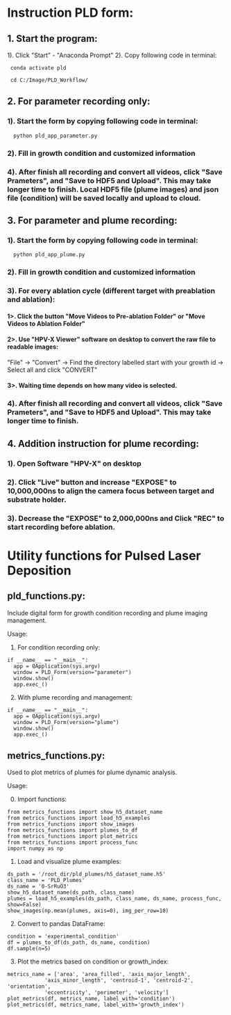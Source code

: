 # Instruction PLD form:
## 1. Start the program:
  1). Click "Start" - "Anaconda Prompt"
  2). Copy following code in terminal:
     
     conda activate pld
     
     cd C:/Image/PLD_Workflow/
  
## 2. For parameter recording only: 

### 1). Start the form by copying following code in terminal:

      python pld_app_parameter.py
      
### 2). Fill in growth condition and customized information

### 4). After finish all recording and convert all videos, click "Save Prameters", and "Save to HDF5 and Upload". This may take longer time to finish. Local HDF5 file (plume images) and json file (condition) will be saved locally and upload to cloud.
     
     
## 3. For parameter and plume recording: 
  
### 1). Start the form by copying following code in terminal:

      python pld_app_plume.py
      
### 2). Fill in growth condition and customized information

### 3). For every ablation cycle (different target with preablation and ablation):

#### 1>. Click the button "Move Videos to Pre-ablation Folder" or "Move Videos to Ablation Folder"

#### 2>. Use "HPV-X Viewer" software on desktop to convert the raw file to readable images: 
"File" -> "Convert" -> Find the directory labelled start with your growth id -> Select all and click "CONVERT" 

#### 3>. Waiting time depends on how many video is selected.

### 4). After finish all recording and convert all videos, click "Save Prameters", and "Save to HDF5 and Upload". This may take longer time to finish.


## 4. Addition instruction for plume recording:

### 1). Open Software "HPV-X" on desktop

### 2). Click "Live" button and increase "EXPOSE" to 10,000,000ns to align the camera focus between target and substrate holder.

### 3). Decrease the "EXPOSE" to 2,000,000ns and Click "REC" to start recording before ablation.
  
  
  
      



# Utility functions for Pulsed Laser Deposition

## pld_functions.py: 

  Include digital form for growth condition recording and plume imaging management.

  Usage: 

  1. For condition recording only: 
    
    if __name__ == "__main__":
      app = QApplication(sys.argv)
      window = PLD_Form(version="parameter")
      window.show()
      app.exec_()

  2. With plume recording and management: 
  
    if __name__ == "__main__":
      app = QApplication(sys.argv)
      window = PLD_Form(version="plume")
      window.show()
      app.exec_()
         
## metrics_functions.py: 

  Used to plot metrics of plumes for plume dynamic analysis.
  
  Usage: 
  
  0. Import functions:

    from metrics_functions import show_h5_dataset_name
    from metrics_functions import load_h5_examples
    from metrics_functions import show_images
    from metrics_functions import plumes_to_df
    from metrics_functions import plot_metrics
    from metrics_functions import process_func
    import numpy as np

  1. Load and visualize plume examples: 
  
    ds_path = '/root_dir/pld_plumes/h5_dataset_name.h5'
    class_name = 'PLD_Plumes'
    ds_name = '0-SrRuO3'
    show_h5_dataset_name(ds_path, class_name)
    plumes = load_h5_examples(ds_path, class_name, ds_name, process_func, show=False)
    show_images(np.mean(plumes, axis=0), img_per_row=10)

  2. Convert to pandas DataFrame: 

    condition = 'experimental_condition'
    df = plumes_to_df(ds_path, ds_name, condition)
    df.sample(n=5)

  3. Plot the metrics based on condition or growth_index: 
  
    metrics_name = ['area', 'area_filled', 'axis_major_length', 
                'axis_minor_length', 'centroid-1', 'centroid-2', 'orientation', 
                'eccentricity', 'perimeter', 'velocity'] 
    plot_metrics(df, metrics_name, label_with='condition')
    plot_metrics(df, metrics_name, label_with='growth_index')    
